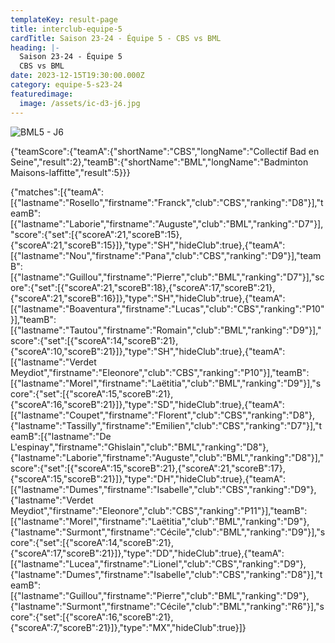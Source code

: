 ```yaml
---
templateKey: result-page
title: interclub-equipe-5
cardTitle: Saison 23-24 - Équipe 5 - CBS vs BML
heading: |-
  Saison 23-24 - Équipe 5
  CBS vs BML
date: 2023-12-15T19:30:00.000Z
category: equipe-5-s23-24
featuredimage:
  image: /assets/ic-d3-j6.jpg
---
```

![](/assets/ic-d3-j6.jpg "BML5 - J6")

<teamscoreboard>{"teamScore":{"teamA":{"shortName":"CBS","longName":"Collectif Bad en Seine","result":2},"teamB":{"shortName":"BML","longName":"Badminton Maisons-laffitte","result":5}}}</teamscoreboard>

<scoreboard>{"matches":[{"teamA":[{"lastname":"Rosello","firstname":"Franck","club":"CBS","ranking":"D8"}],"teamB":[{"lastname":"Laborie","firstname":"Auguste","club":"BML","ranking":"D7"}],"score":{"set":[{"scoreA":21,"scoreB":15},{"scoreA":21,"scoreB":15}]},"type":"SH","hideClub":true},{"teamA":[{"lastname":"Nou","firstname":"Pana","club":"CBS","ranking":"D9"}],"teamB":[{"lastname":"Guillou","firstname":"Pierre","club":"BML","ranking":"D7"}],"score":{"set":[{"scoreA":21,"scoreB":18},{"scoreA":17,"scoreB":21},{"scoreA":21,"scoreB":16}]},"type":"SH","hideClub":true},{"teamA":[{"lastname":"Boaventura","firstname":"Lucas","club":"CBS","ranking":"P10"}],"teamB":[{"lastname":"Tautou","firstname":"Romain","club":"BML","ranking":"D9"}],"score":{"set":[{"scoreA":14,"scoreB":21},{"scoreA":10,"scoreB":21}]},"type":"SH","hideClub":true},{"teamA":[{"lastname":"Verdet Meydiot","firstname":"Eleonore","club":"CBS","ranking":"P10"}],"teamB":[{"lastname":"Morel","firstname":"Laëtitia","club":"BML","ranking":"D9"}],"score":{"set":[{"scoreA":15,"scoreB":21},{"scoreA":16,"scoreB":21}]},"type":"SD","hideClub":true},{"teamA":[{"lastname":"Coupet","firstname":"Florent","club":"CBS","ranking":"D8"},{"lastname":"Tassilly","firstname":"Emilien","club":"CBS","ranking":"D7"}],"teamB":[{"lastname":"De L'espinay","firstname":"Ghislain","club":"BML","ranking":"D8"},{"lastname":"Laborie","firstname":"Auguste","club":"BML","ranking":"D8"}],"score":{"set":[{"scoreA":15,"scoreB":21},{"scoreA":21,"scoreB":17},{"scoreA":15,"scoreB":21}]},"type":"DH","hideClub":true},{"teamA":[{"lastname":"Dumes","firstname":"Isabelle","club":"CBS","ranking":"D9"},{"lastname":"Verdet Meydiot","firstname":"Eleonore","club":"CBS","ranking":"P11"}],"teamB":[{"lastname":"Morel","firstname":"Laëtitia","club":"BML","ranking":"D9"},{"lastname":"Surmont","firstname":"Cécile","club":"BML","ranking":"D9"}],"score":{"set":[{"scoreA":14,"scoreB":21},{"scoreA":17,"scoreB":21}]},"type":"DD","hideClub":true},{"teamA":[{"lastname":"Lucea","firstname":"Lionel","club":"CBS","ranking":"D9"},{"lastname":"Dumes","firstname":"Isabelle","club":"CBS","ranking":"D8"}],"teamB":[{"lastname":"Guillou","firstname":"Pierre","club":"BML","ranking":"D9"},{"lastname":"Surmont","firstname":"Cécile","club":"BML","ranking":"R6"}],"score":{"set":[{"scoreA":16,"scoreB":21},{"scoreA":7,"scoreB":21}]},"type":"MX","hideClub":true}]}</scoreboard>